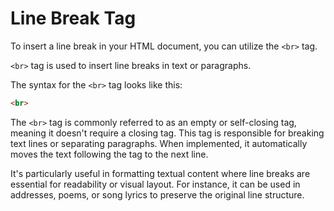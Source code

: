 # Line Break Tag
To insert a line break in your HTML document, you can utilize the `<br>` tag.

`<br>` tag is used to insert line breaks in text or paragraphs.

The syntax for the `<br>` tag looks like this:

```html
<br>
```
The `<br>` tag is commonly referred to as an empty or self-closing tag, meaning it doesn't require a closing tag. This tag is responsible for breaking text lines or separating paragraphs. When implemented, it automatically moves the text following the tag to the next line.

It's particularly useful in formatting textual content where line breaks are essential for readability or visual layout. For instance, it can be used in addresses, poems, or song lyrics to preserve the original line structure.

